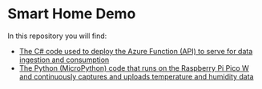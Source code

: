 # Smart Home Demo
In this repository you will find:
- [The C# code used to deploy the Azure Function (API) to serve for data ingestion and consumption](./src/api/)
- [The Python (MicroPython) code that runs on the Raspberry Pi Pico W and continuously captures and uploads temperature and humidity data](./src/rpi/)